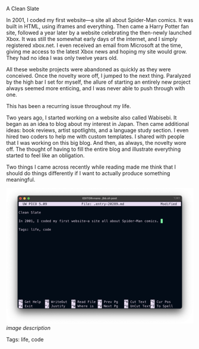 A Clean Slate

In 2001, I coded my first website—a site all about Spider-Man comics. It was built in HTML, using iframes and everything. Then came a Harry Potter fan site, followed a year later by a website celebrating the then-newly launched Xbox. It was still the somewhat early days of the internet, and I simply registered xbox.net. I even received an email from Microsoft at the time, giving me access to the latest Xbox news and hoping my site would grow. They had no idea I was only twelve years old.

All these website projects were abandoned as quickly as they were conceived. Once the novelty wore off, I jumped to the next thing. Paralyzed by the high bar I set for myself, the allure of starting an entirely new project always seemed more enticing, and I was never able to push through with one.

This has been a recurring issue throughout my life.

Two years ago, I started working on a website also called Wabisebi. It began as an idea to blog about my interest in Japan. Then came additional ideas: book reviews, artist spotlights, and a language study section. I even hired two coders to help me with custom templates. I shared with people that I was working on this big blog. And then, as always, the novelty wore off. The thought of having to fill the entire blog and illustrate everything started to feel like an obligation.

Two things I came across recently while reading made me think that I should do things differently if I want to actually produce something meaningful.

![cleanslate](./img/pico-markdown.png)
*image description*

Tags: life, code
